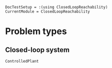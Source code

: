 ```@meta
DocTestSetup = :(using ClosedLoopReachability)
CurrentModule = ClosedLoopReachability
```

# Problem types

## Closed-loop system

```@docs
ControlledPlant
```
